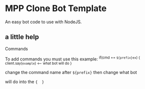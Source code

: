 # MPP Clone Bot Template
An easy bot code to use with NodeJS.

## a little help
Commands

To add commands you must use this example:
<sup>
if(cmd == `${prefix}ex`) { 
	client.say(`example`)  <-- what bot will do
}
</sup>

change the command name after `${prefix}` then change what bot

will do into the `{  }`
